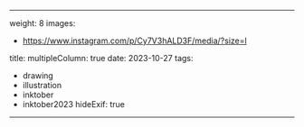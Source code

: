 
---
weight: 8
images:
- https://www.instagram.com/p/Cy7V3hALD3F/media/?size=l

title:
multipleColumn: true
date: 2023-10-27
tags:
- drawing
- illustration
- inktober
- inktober2023
hideExif: true
---

